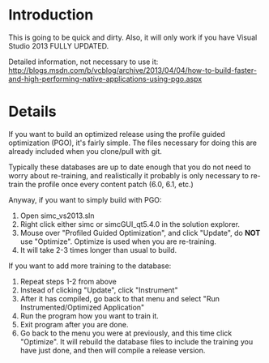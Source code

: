 
# Introduction

This is going to be quick and dirty. Also, it will only work if you have Visual Studio 2013 FULLY UPDATED.

Detailed information, not necessary to use it:
http://blogs.msdn.com/b/vcblog/archive/2013/04/04/how-to-build-faster-and-high-performing-native-applications-using-pgo.aspx

# Details

If you want to build an optimized release using the profile guided optimization (PGO), it's fairly simple. The files necessary for doing this are already included when you clone/pull with git.

Typically these databases are up to date enough that you do not need to worry about re-training, and realistically it probably is only necessary to re-train the profile once every content patch (6.0, 6.1, etc.)

Anyway, if you want to simply build with PGO:
  1. Open simc\_vs2013.sln
  1. Right click either simc or simcGUI\_qt5.4.0 in the solution explorer.
  1. Mouse over "Profiled Guided Optimization", and click "Update", do **NOT** use "Optimize". Optimize is used when you are re-training.
  1. It will take 2-3 times longer than usual to build.


If you want to add more training to the database:
  1. Repeat steps 1-2 from above
  1. Instead of clicking "Update", click "Instrument"
  1. After it has compiled, go back to that menu and select "Run Instrumented/Optimized Application"
  1. Run the program how you want to train it.
  1. Exit program after you are done.
  1. Go back to the menu you were at previously, and this time click "Optimize". It will rebuild the database files to include the training you have just done, and then will compile a release version.
